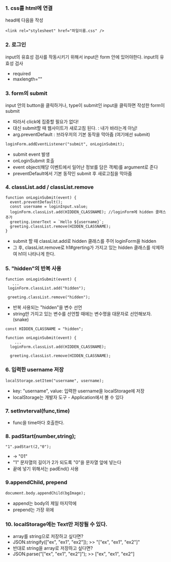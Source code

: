 ### 1. css를 html에 연결

head에 다음을 작성

```
<link rel="stylesheet" href="파일이름.css" />
```

### 2. 로그인

input의 유효성 검사를 작동시키기 위해서 input은 form 안에 있어야한다.
input의 유효성 검사

- required
- maxlength=""

### 3. form의 submit

input 안의 button을 클릭하거나, type이 submit인 input을 클릭하면 작성한 form이 submit

- 따라서 click에 집중할 필요가 없다!
- 대신 submit할 때 웹사이트가 새로고침 된다. : 내가 바라는게 아님!
- arg.preventDefault : 브라우저의 기본 동작을 막아줌 (여기에선 submit)

```
loginForm.addEventListener("submit", onLoginSubmit);
```

- submit event 발생
- onLoginSubmit 호출
- event object(해당 이벤트에서 일어난 정보를 담은 객체)를 argument로 준다
- preventDefault에서 기본 동작인 submit 후 새로고침을 막아줌

### 4. classList.add / classList.remove

```
function onLoginSubmit(event) {
  event.preventDefault();
  const username = loginInput.value;
  loginForm.classList.add(HIDDEN_CLASSNAME); //loginForm에 hidden 클래스 추가
  greeting.innerText = `Hello ${username}`;
  greeting.classList.remove(HIDDEN_CLASSNAME);
}
```

- submit 할 때 classList.add로 hidden 클래스를 주어 loginForm을 hidden
- 그 후, classList.remove로 h1#grerting가 가지고 있는 hidden 클래스를 삭제하여 h1이 나타나게 한다.

### 5. "hidden"의 반복 사용

```
function onLoginSubmit(event) {
   ...
 loginForm.classList.add("hidden");

 greeting.classList.remove("hidden");
```

- 반복 사용되는 "hidden"을 변수 선언
- string만 가지고 있는 변수를 선언할 때에는 변수명을 대문자로 선언해보자.(snake)

```
const HIDDEN_CLASSNAME = "hidden";

function onLoginSubmit(event) {
    ...
  loginForm.classList.add(HIDDEN_CLASSNAME);

  greeting.classList.remove(HIDDEN_CLASSNAME);

```

### 6. 입력한 username 저장

```
localStorage.setItem("username", username);
```

- key: "username", value: 입력한 username을 localStorage에 저장
- localStorage는 개발자 도구 - Application에서 볼 수 있다

### 7. setInvterval(func,time)

- func을 time마다 호출한다.

### 8. padStart(number,string);

```
"1".padStart(2,"0");
```

- -> "01"
- "1" 문자열의 길이가 2가 되도록 "0"을 문자열 앞에 넣는다
- 끝에 넣기 위해서는 padEnd() 사용

### 9.appendChild, prepend

```
document.body.appendChild(bgImage);
```

- append는 body의 제일 마지막에
- prepend는 가장 위에

### 10. localStorage에는 Text만 저장될 수 있다.

- array를 string으로 저장하고 싶다면?
- JSON.stringify(["ex", "ex1", "ex2"]); >> "["ex", "ex1", "ex2"]"
- 반대로 string을 array로 저장하고 싶다면?
- JSON.parse("["ex", "ex1", "ex2"]"); >> ["ex", "ex1", "ex2"]
